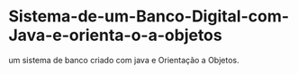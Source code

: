 # Sistema-de-um-Banco-Digital-com-Java-e-orienta-o-a-objetos
um sistema de banco criado com java e Orientação a Objetos.
